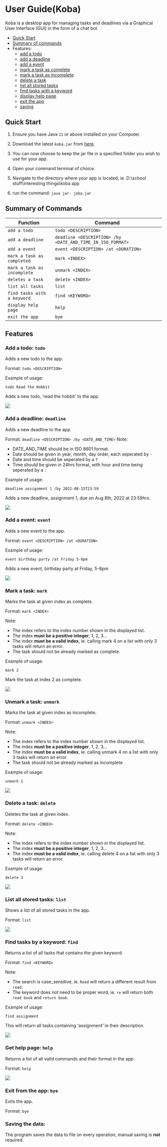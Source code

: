 # User Guide(Koba)

Koba is a desktop app for managing tasks and deadlines via a Graphical User Interface (GUI) in the form of a chat bot.

* [Quick Start](https://github.com/therealdaofu/ip/blob/master/docs/README.md#quick-start)
* [Summary of commands](https://github.com/therealdaofu/ip/blob/master/docs/README.md#summary-of-commands)
* Features:
    * [add a todo](https://github.com/therealdaofu/ip/blob/master/docs/README.md#add-a-todo-todo)
    * [add a deadline](https://github.com/therealdaofu/ip/blob/master/docs/README.md#add-a-deadline-deadline)
    * [add a event](https://github.com/therealdaofu/ip/blob/master/docs/README.md#add-a-event-event)
    * [mark a task as complete](https://github.com/therealdaofu/ip/blob/master/docs/README.md#mark-a-task-mark)
    * [mark a task as incomplete](https://github.com/therealdaofu/ip/blob/master/docs/README.md#unmark-a-task-unmark)
    * [delete a task](https://github.com/therealdaofu/ip/blob/master/docs/README.md#delete-a-task-delete)
    * [list all stored tasks](https://github.com/therealdaofu/ip/blob/master/docs/README.md#list-all-stored-tasks-list)
    * [find tasks with a keyword](https://github.com/therealdaofu/ip/blob/master/docs/README.md#find-task-by-a-keyword-find)
    * [display help page](https://github.com/therealdaofu/ip/blob/master/docs/README.md#get-help-page-help)
    * [exit the app](https://github.com/therealdaofu/ip/blob/master/docs/README.md#exit-from-the-app-bye)
    * [saving](https://github.com/therealdaofu/ip/blob/master/docs/README.md#saving-the-data)

## Quick Start

1. Ensure you have Java `11` or above installed on your Computer.

2. Download the latest `koba.jar` from [here](https://github.com/therealdaofu/ip/releases/tag/Final).

3. You can now choose to keep the jar file in a specified folder you wish to use for your app.

4. Open your command terminal of choice.

5. Navigate to the directory where your app is located, ie. D:\school stuff\interesting things\koba app

6. run the command: `java jar- joba.jar`

## Summary of Commands

Function | Command
---------|---------
`add a todo` | `todo <DESCRIPTION>`
`add a deadline` | `deadline <DESCRIPTION> /by <DATE_AND_TIME_IN_ISO_FORMAT>`
`add a event` | `event <DESCRIPTION> /at <DURATION>`
`mark a task as completed` | `mark <INDEX>`
`mark a task as incomplete` | `unmark <INDEX>`
`deletes a task` | `delete <INDEX>`
`list all tasks` | `list`
`find tasks with a keyword` | `find <KEYWORD>`
`display help page` | `help`
`exit the app` | `bye`

## Features

### Add a todo: `todo`

Adds a new todo to the app.

Format: `todo <DESCRIPTION>`

Example of usage:

```
todo Read the Hobbit
```

Adds a new todo, 'read the hobbit' to the app.

<img src="./image/add todo.PNG"/>

### Add a deadline: `deadline`

Adds a new deadline to the app.

Format: `deadline <DESCRIPTION> /by <DATE_AND_TIME>`
Note:

- DATE_AND_TIME should be in ISO 8601 format.
- Date should be given in year, month, day order, each seperated by `-`
- Date and time should be seperated by a `T`
- Time should be given in 24hrs format, with hour and time being seperated by a `:`

Example of usage:

```
deadline assignment 1 /by 2022-08-15T23:59
```

Adds a new deadline, assignment 1, due on Aug 8th, 2022 at 23:59hrs.

<img src="./image/add deadline.PNG"/>

### Add a event: `event`

Adds a new event to the app.

Format: `event <DESCRIPTION> /at <DURATION>`

Example of usage:

```
event birthday party /at Friday 5-8pm
```

Adds a new event, birthday party at Friday, 5-8pm

<img src="./image/add event.PNG"/>

### Mark a task: `mark`

Marks the task at given index as complete.

Format: `mark <INDEX>`

Note:

- The index refers to the index number shown in the displayed list.
- The index **must be a positive integer**, 1, 2, 3...
- The index **must be a valid index**, ie. calling mark 4 on a list with only 3 tasks will return an error.
- The task should not be already marked as complete.

Example of usage:

```
mark 2
```

Mark the task at index 2 as complete.

<img src="./image/mark.PNG"/>

### Unmark a task: `unmark`

Marks the task at given index as incomplete.

Format: `unmark <INDEX>`

Note:

- The index refers to the index number shown in the displayed list.
- The index **must be a positive integer**, 1, 2, 3...
- The index **must be a valid index**, ie. calling unmark 4 on a list with only 3 tasks will return an error.
- The task should not be already marked as incomplete

Example of usage:

```
unmark 1
```

<img src="./image/unmark.PNG"/>

### Delete a task: `delete`

Deletes the task at given index.

Format: `delete <INDEX>`

Note:

- The index refers to the index number shown in the displayed list.
- The index **must be a positive integer**, 1, 2, 3...
- The index **must be a valid index**, ie. calling delete 4 on a list with only 3 tasks will return an error.

Example of usage:

```
delete 3
```

<img src="./image/delete.PNG"/>

### List all stored tasks: `list`

Shows a list of all stored tasks in the app.

Format: `list`

<img src="./image/list.PNG"/>

### Find tasks by a keyword: `find`

Returns a list of all tasks that contains the given keyword.

Format: `find <KEYWORD>`

Note:

- The search is case_sensitive, ie. `Read` will return a different result from `read`.
- The keyword does not need to be proper word, ie. `re` will return both `read book` and `return book`.

Example of usage:

```
find assignment
```

This will return all tasks containing 'assignment' in their description.

<img src="./image/find.PNG"/>

### Get help page: `help`

Returns a list of all valid commands and their format in the app.

Format: `help`

<img src="./image/help.PNG"/>

### Exit from the app: `bye`

Exits the app.

Format: `bye`

### Saving the data:

The program saves the data to file on every operation, manual saving is **not** required.
